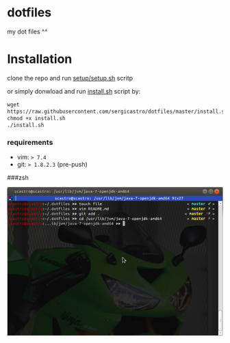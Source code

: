 dotfiles
========
my dot files ^^

# Installation

clone the repo and run [setup/setup.sh](setup/setup.sh) scritp

or simply donwload and run [install.sh](install.sh) script by:
```
wget https://raw.githubusercontent.com/sergicastro/dotfiles/master/install.sh
chmod +x install.sh
./install.sh
```

### requirements
* vim: `> 7.4`
* git: `> 1.8.2.3` (pre-push)

###zsh

![zsh](.screenshots/zhs-theme-1.0.png)

